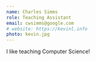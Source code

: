 ```yaml
---
name: Charles Simms
role: Teaching Assistant
email: cwsimms@google.com
# website: https://kevinl.info
photo: kevin.jpg
---
```


I like teaching Computer Science!
